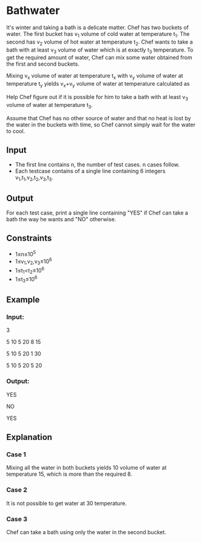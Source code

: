 # Bathwater

It's winter and taking a bath is a delicate matter. Chef has two buckets of water. 
The first bucket has v<sub>1</sub> volume of cold water at temperature t<sub>1</sub>. 
The second has v<sub>2</sub> volume of hot water at temperature t<sub>2</sub>. 
Chef wants to take a bath with at least v<sub>3</sub> volume of water which is at exactly t<sub>3</sub> temperature. 
To get the required amount of water, Chef can mix some water obtained from the first and second buckets.

Mixing v<sub>x</sub> volume of water at temperature t<sub>x</sub> with v<sub>y</sub> volume of water at 
temperature t<sub>y</sub> yields v<sub>x</sub>+v<sub>y</sub> volume of water at temperature calculated as



Help Chef figure out if it is possible for him to take a bath with at 
least v<sub>3</sub> volume of water at temperature t<sub>3</sub>.

Assume that Chef has no other source of water and that no heat is 
lost by the water in the buckets with time, so Chef cannot simply wait for the water to cool.

## Input

- The first line contains n, the number of test cases. n cases follow.
- Each testcase contains of a single line containing 
6 integers v<sub>1</sub>,t<sub>1</sub>,v<sub>2</sub>,t<sub>2</sub>,v<sub>3</sub>,t<sub>3</sub>.

## Output

For each test case, print a single line containing "YES" if Chef can take a bath the way he wants and "NO" otherwise.

## Constraints

- 1≤n≤10<sup>5</sup>
- 1≤v<sub>1</sub>,v<sub>2</sub>,v<sub>3</sub>≤10<sup>6</sup>
- 1≤t<sub>1</sub><t<sub>2</sub>≤10<sup>6</sup>
- 1≤t<sub>3</sub>≤10<sup>6</sup>

## Example

### Input:

3

5 10 5 20 8 15

5 10 5 20 1 30

5 10 5 20 5 20

### Output:

YES

NO

YES

## Explanation

### Case 1

Mixing all the water in both buckets yields 10 volume of water at temperature 15, which is more than the required 8.

### Case 2

It is not possible to get water at 30 temperature.

### Case 3

Chef can take a bath using only the water in the second bucket.

